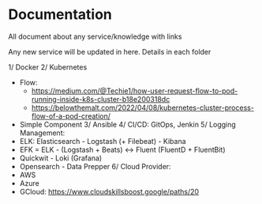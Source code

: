 # Documentation
All document about any service/knowledge with links

Any new service will be updated in here. Details in each folder

1/ Docker
2/ Kubernetes
- Flow:
  - https://medium.com/@Techie1/how-user-request-flow-to-pod-running-inside-k8s-cluster-b18e200318dc
  - https://belowthemalt.com/2022/04/08/kubernetes-cluster-process-flow-of-a-pod-creation/
- Simple Component
3/ Ansible
4/ CI/CD: GitOps, Jenkin
5/ Logging Management:
- ELK: Elasticsearch - Logstash (+ Filebeat) - Kibana
- EFK = ELK - (Logstash + Beats) <-> Fluent (FluentD + FluentBit)
- Quickwit - Loki (Grafana)
- Opensearch - Data Prepper
6/ Cloud Provider:
- AWS
- Azure
- GCloud: https://www.cloudskillsboost.google/paths/20
